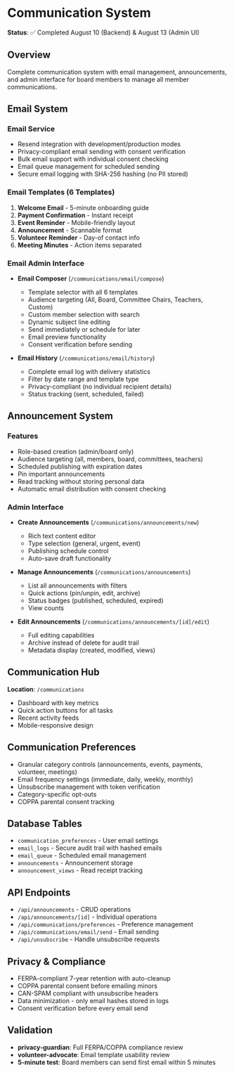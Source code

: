 # Communication System

**Status**: ✅ Completed August 10 (Backend) & August 13 (Admin UI)

## Overview
Complete communication system with email management, announcements, and admin interface for board members to manage all member communications.

## Email System

### Email Service
- Resend integration with development/production modes
- Privacy-compliant email sending with consent verification
- Bulk email support with individual consent checking
- Email queue management for scheduled sending
- Secure email logging with SHA-256 hashing (no PII stored)

### Email Templates (6 Templates)
1. **Welcome Email** - 5-minute onboarding guide
2. **Payment Confirmation** - Instant receipt
3. **Event Reminder** - Mobile-friendly layout
4. **Announcement** - Scannable format
5. **Volunteer Reminder** - Day-of contact info
6. **Meeting Minutes** - Action items separated

### Email Admin Interface
- **Email Composer** (`/communications/email/compose`)
  - Template selector with all 6 templates
  - Audience targeting (All, Board, Committee Chairs, Teachers, Custom)
  - Custom member selection with search
  - Dynamic subject line editing
  - Send immediately or schedule for later
  - Email preview functionality
  - Consent verification before sending

- **Email History** (`/communications/email/history`)
  - Complete email log with delivery statistics
  - Filter by date range and template type
  - Privacy-compliant (no individual recipient details)
  - Status tracking (sent, scheduled, failed)

## Announcement System

### Features
- Role-based creation (admin/board only)
- Audience targeting (all, members, board, committees, teachers)
- Scheduled publishing with expiration dates
- Pin important announcements
- Read tracking without storing personal data
- Automatic email distribution with consent checking

### Admin Interface
- **Create Announcements** (`/communications/announcements/new`)
  - Rich text content editor
  - Type selection (general, urgent, event)
  - Publishing schedule control
  - Auto-save draft functionality
  
- **Manage Announcements** (`/communications/announcements`)
  - List all announcements with filters
  - Quick actions (pin/unpin, edit, archive)
  - Status badges (published, scheduled, expired)
  - View counts
  
- **Edit Announcements** (`/communications/announcements/[id]/edit`)
  - Full editing capabilities
  - Archive instead of delete for audit trail
  - Metadata display (created, modified, views)

## Communication Hub
**Location**: `/communications`
- Dashboard with key metrics
- Quick action buttons for all tasks
- Recent activity feeds
- Mobile-responsive design

## Communication Preferences
- Granular category controls (announcements, events, payments, volunteer, meetings)
- Email frequency settings (immediate, daily, weekly, monthly)
- Unsubscribe management with token verification
- Category-specific opt-outs
- COPPA parental consent tracking

## Database Tables
- `communication_preferences` - User email settings
- `email_logs` - Secure audit trail with hashed emails
- `email_queue` - Scheduled email management
- `announcements` - Announcement storage
- `announcement_views` - Read receipt tracking

## API Endpoints
- `/api/announcements` - CRUD operations
- `/api/announcements/[id]` - Individual operations
- `/api/communications/preferences` - Preference management
- `/api/communications/email/send` - Email sending
- `/api/unsubscribe` - Handle unsubscribe requests

## Privacy & Compliance
- FERPA-compliant 7-year retention with auto-cleanup
- COPPA parental consent before emailing minors
- CAN-SPAM compliant with unsubscribe headers
- Data minimization - only email hashes stored in logs
- Consent verification before every email send

## Validation
- **privacy-guardian**: Full FERPA/COPPA compliance review
- **volunteer-advocate**: Email template usability review
- **5-minute test**: Board members can send first email within 5 minutes